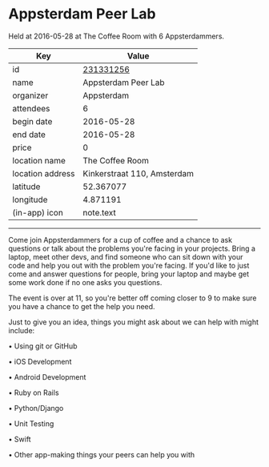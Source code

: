 # Appsterdam Peer Lab
Held at 2016-05-28 at The Coffee Room with 6 Appsterdammers.
        
|Key|Value
|---|---|
|id|[231331256](https://www.meetup.com/appsterdam/events/231331256/)|
|name|Appsterdam Peer Lab|
|organizer|Appsterdam|
|attendees|6|
|begin date|2016-05-28|
|end date|2016-05-28|
|price|0|
|location name|The Coffee Room|
|location address|Kinkerstraat 110, Amsterdam|
|latitude|52.367077|
|longitude|4.871191|
|(in-app) icon|note.text|

---

Come join Appsterdammers for a cup of coffee and a chance to ask questions or talk about the problems you're facing in your projects. Bring a laptop, meet other devs, and find someone who can sit down with your code and help you out with the problem you're facing. If you'd like to just come and answer questions for people, bring your laptop and maybe get some work done if no one asks you questions.

The event is over at 11, so you're better off coming closer to 9 to make sure you have a chance to get the help you need.

Just to give you an idea, things you might ask about we can help with might include:

• Using git or GitHub

• iOS Development

• Android Development

• Ruby on Rails

• Python/Django

• Unit Testing

• Swift

• Other app-making things your peers can help you with


